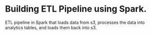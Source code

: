 # Building ETL Pipeline using Spark.
ETL pipeline in Spark that loads data from s3, processes the data into analytics tables, and loads them back into s3.
